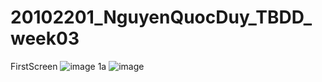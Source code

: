 # 20102201_NguyenQuocDuy_TBDD_week03
FirstScreen
![image](https://github.com/user-attachments/assets/b39bbd41-91f2-495b-b961-06a703519e23)
1a
![image](https://github.com/user-attachments/assets/fcaa7a26-a97f-4db6-9a62-1799e220ce7f)
